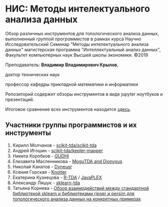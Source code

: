 # НИС: Методы интелектуального анализа данных
Обзор различных инструментов для топологического анализа данных, выполненный _группой программистов_ в рамках курса Научно Исследовательский Семинар "Методы интелектуального анализа данных" магистерская программа "Интеллектуальный анализ данных", Факультет компьютерных наук Высшей школы экономики. &copy;2019

Преподаватель: 
**Владимир Владимирович Крылов**, 

доктор технических наук

профессор кафедры прикладной математики и информатики



Репозиторий содержит обзоры инструментов в виде jupyter ноутбуков и презентаций.

Итоговое сравнение всех инструментов находится [здесь](survey.pptx).

## Участники группы программистов и их инструменты

1. Кирилл Молчанов - [scikit-tda/scikit-tda](scikit-tda)
2. Андрей Игошин - [scikit-tda/kepler-mapper](kepler-mapper)
3. Никита Коробков - [GUDHI](gudhi)
4. Елизавета Масленникова - [MoguTDA and Dionysus](mogutda_&_dionysus)
5. Николай Канатов - [Dyneusr](dyneusr)
6. Ксения Горская - [Knotter](knotter)
7. Екатерина Кузнецова - [R-TDA](rtda-javaplex) / [JavaPLEX](rtda-javaplex)
8.  Александр Ляшук - [sklearn-tda](sklearn-tda)
9. Татьяна Корнева - [Обзор взаимодействий между стандартной библиотекой sklearn и библиотеками ripser и persim для топологического анализа данных на конкретных примерах](library_interaction_example)
